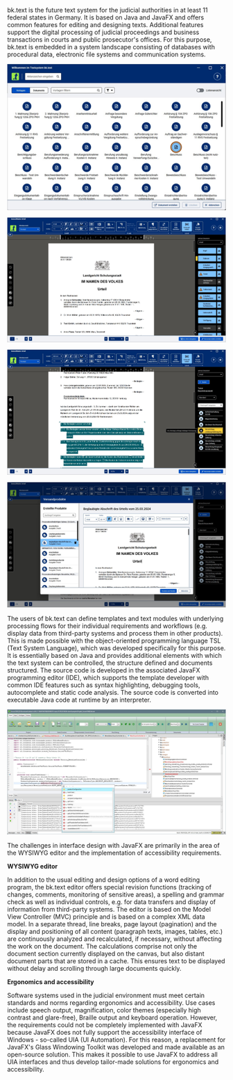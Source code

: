 bk.text is the future text system for the judicial authorities in at least 11 federal states in Germany. It is based on Java and JavaFX and offers common features for editing and designing texts. Additional features support the digital processing of judicial proceedings and business transactions in courts and public prosecutor's offices. For this purpose, bk.text is embedded in a system landscape consisting of databases with procedural data, electronic file systems and communication systems.

![Screen 2](Startmaske_1202.jpg)


![Screen 3](Hauptmaske_1806.jpg)


![Screen 4](Hauptmaske_Bausteinauswahl_1806.jpg)


![Screen 5](Versandproduktedialog_1806.jpg)


The users of bk.text can define templates and text modules with underlying processing flows for their individual requirements and workflows (e.g. display data from third-party systems and process them in other products). This is made possible with the object-oriented programming language TSL (Text System Language), which was developed specifically for this purpose. It is essentially based on Java and provides additional elements with which the text system can be controlled, the structure defined and documents structured. The source code is developed in the associated JavaFX programming editor (IDE), which supports the template developer with common IDE features such as syntax highlighting, debugging tools, autocomplete and static code analysis. The source code is converted into executable Java code at runtime by an interpreter.


![Screen 6](IDE_1806.jpg)

The challenges in interface design with JavaFX are primarily in the area of the WYSIWYG editor and the implementation of accessibility requirements.

**WYSIWYG editor**

In addition to the usual editing and design options of a word editing program, the bk.text editor offers special revision functions (tracking of changes, comments, monitoring of sensitive areas), a spelling and grammar check as well as individual controls, e.g. for data transfers and display of information from third-party systems. The editor is based on the Model View Controller (MVC) principle and is based on a complex XML data model. In a separate thread, line breaks, page layout (pagination) and the display and positioning of all content (paragraph texts, images, tables, etc.) are continuously analyzed and recalculated, if necessary, without affecting the work on the document. The calculations comprise not only the document section currently displayed on the canvas, but also distant document parts that are stored in a cache. This ensures text to be displayed without delay and scrolling through large documents quickly.

**Ergonomics and accessibility**

Software systems used in the judicial environment must meet certain standards and norms regarding ergonomics and accessibility. Use cases include speech output, magnification, color themes (especially high contrast and glare-free), Braille output and keyboard operation. However, the requirements could not be completely implemented with JavaFX because JavaFX does not fully support the accessibility interface of Windows - so-called UIA (UI Automation). For this reason, a replacement for JavaFX's Glass Windowing Toolkit was developed and made available as an open-source solution. This makes it possible to use JavaFX to address all UIA interfaces and thus develop tailor-made solutions for ergonomics and accessibility.

